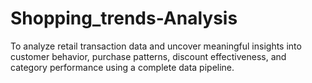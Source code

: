 # Shopping_trends-Analysis
To analyze retail transaction data and uncover meaningful insights into customer behavior, purchase patterns, discount effectiveness, and category performance using a complete data pipeline.
